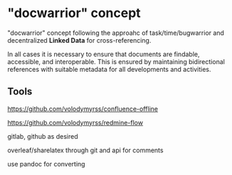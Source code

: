 # "docwarrior" concept

"docwarrior" concept following the approahc of task/time/bugwarrior and decentralized __Linked Data__ for cross-referencing.

In all cases it is necessary to ensure that documents are findable, accessible, and interoperable.
This is ensured by maintaining bidirectional references with suitable metadata for all developments and activities.

## Tools

https://github.com/volodymyrss/confluence-offline

https://github.com/volodymyrss/redmine-flow

gitlab, github as desired

overleaf/sharelatex through git and api for comments

use pandoc for converting
